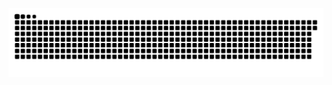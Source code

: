 
![snake gif](https://github.com/anandhusreepadam/anandhusreepadam/blob/output/github-snake-dark.svg)
